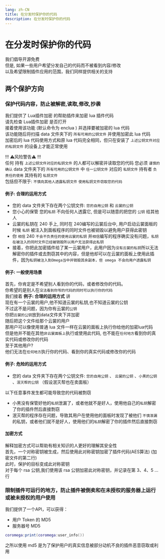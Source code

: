 ```yaml
---
lang: zh-CN
title: 在分发时保护你的代码
description: 在分发时保护你的代码
---
```

# 在分发时保护你的代码
我们倡导开源免费  
但是, 如果一些用户希望分发自己的代码而不被看到内容/修改  
以及希望限制插件应用的范围，我们同样提供相关的支持  

## 两个保护方向
### 保护代码内容，防止被解密,读取,修改,抄袭
我们提供了 Lua插件加密 的帮助插件来加密 lua 插件代码  
请先检查 Lua插件加密 是否打开  
接着使用该功能 (默认命令为 enclua )  并选择要被加密的 lua 代码  
该功能随后将扫描 data 文件夹下的 `所有可用的公钥文件` 并使用加密此 lua 代码  
加密后的 lua 代码使用方式和原 lua 代码完全相同，但只在安装了 `上述公钥文件对应的私钥文件` 的设备上才能正常使用  

!!! ⚠️风险警告⚠️ !!!  
任何 持有 `上述公钥文件对应的私钥文件` 的人都可以解密并读取您的代码
您必须 `谨慎的确认` data 文件夹下的 `所有可用的公钥文件` 中 `任一公钥文件` 对应的 `私钥文件` 持有者 `负责任的使用` 其持有的 `私钥文件`   
包括但不限于: `不慎向其他人透露私钥文件` `使用私钥文件窃取您的代码`  

#### 例子: 合理的运用方式
- 您的 data 文件夹下存在两个公钥文件: `您的自用公钥` 和 `云裳的公钥`
- 您小心的保管 您的`私钥` 不向任何人透露它, 但是可以随意的把您的 `公钥` 给其他人
- 云裳的私钥在 240 手上, 同时在 240编写的云裳后台中, 用户启动云裳面板的时候 `私钥` 被注入到面板程序的同时文件也被销毁以避免用户获得此密钥
- 你 `相信` 240 `不会不负责任的使用云裳的私钥` 并`相信`编写的程序确实没有问题，`私钥在被注入的同时文件已经被销毁所以用户无法获得此私钥`
- 接着，你把此加密插件给了某一云裳用户，此用户因为`没有云裳的私钥`所以无法解密你的插件或去剽窃其中的内容，但是他却可以在云裳的面板上使用此插件，因为`私钥被注入到Omega当中并销毁其余副本，但 omega 不会向用户透露私钥`

#### 例子: 一般使用场景
首先，你肯定是不希望别人看到你的代码，或者修改你的代码。   
你希望的是别人在`没法看到你写的代码的同时可以执行你的代码`   
我们接着 **例子: 合理的运用方式** 讲  
现在有一个云裳的用户,他不知道云裳的私钥,也不知道云裳的公钥  
不过这不是问题，因为你有云裳的`公钥`  
你把`云裳的公钥`放到data文件夹下并加密  
随后把这个文件给那个云裳的用户  
那用户可以像使用普通 lua 文件一样在云裳的面板上执行你给他的加密lua代码   
但是他并不能在其他`非云裳面板上`执行或使用此代码, 也不能在`任何地方`看到你的真实代码或修改你的代码  
至于其他用户?  
他们无法在`任何地方`执行你的代码、看到你的真实代码或修改你的代码


#### 例子: 危险的运用方式
- 您的 data 文件夹下存在两个公钥文件: `您的自用公钥` 、 `云裳的公钥` 、`小黑的公钥` 、`泯灭帮的公钥` （假设泯灭帮也在卖面板）  

以下任意事件发生都可能导致您的代码被剽窃
- 小黑没有保管好他的`私钥`泄漏了，或者他就不是好人，使用他自己的`私钥`解密了你的插件然后直接剽窃
- 泯灭帮的程序存在问题，导致其用户在使用他的面板时发现了被他们 `不慎泄漏` 的私钥，或者他们就不是好人，使用他们的`私钥`解密了你的插件然后直接剽窃

#### 加密方式
解释加密方式可以帮助有相关知识的人更好的理解其安全性   
首先，一个对称密钥被生成，然后使用此对称密钥加密了插件代码(AES算法) (加密文件的第二行)   
此时，保护的目标变成此对称密钥   
对于每个 rsa 公钥,我们使用该 rsa 公钥加密此对称密钥，并记录在第 3、4、5 ... 行  


### 限制插件可运行的地方，防止插件被倒卖和在未授权的服务器上运行或被未授权的用户使用
我们提供了一个API，可以获得： 
- 用户 Token 的 MD5
- 服务器号 MD5
```lua
coromega:print(coromega:user_info())
``` 
之所以使用 md5 是为了保护用户的真实信息被部分动机不良的插件恶意窃取或利用